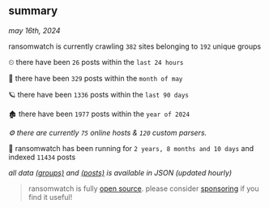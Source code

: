 
## summary
_may 16th, 2024_

ransomwatch is currently crawling `382` sites belonging to `192` unique groups

⏲ there have been `26` posts within the `last 24 hours`

🦈 there have been `329` posts within the `month of may`

🪐 there have been `1336` posts within the `last 90 days`

🏚 there have been `1977` posts within the `year of 2024`

_⚙️ there are currently `75` online hosts & `120` custom parsers._

🦕 ransomwatch has been running for `2 years, 8 months and 10 days` and indexed `11434` posts

_all data  [(groups)](http://ransomwhat.telemetry.ltd/groups) and [(posts)](http://ransomwhat.telemetry.ltd/posts) is available in JSON (updated hourly)_

> ransomwatch is fully [open source](https://github.com/joshhighet/ransomwatch#ransomwatch--). please consider [sponsoring](https://github.com/sponsors/joshhighet) if you find it useful!
